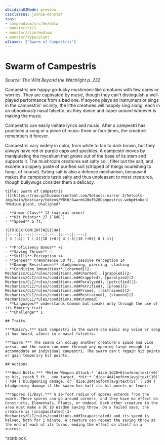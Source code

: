```yaml
---
obsidianUIMode: preview
cssclasses: json5e-monster
tags:
- compendium/src/5e/wbtw
- monster/cr/1
- monster/size/medium
- monster/type/plant
aliases: ["Swarm of Campestris"]
---
```

# Swarm of Campestris
*Source: The Wild Beyond the Witchlight p. 232*  

Campestris are happy-go-lucky mushroom-like creatures with few cares or worries. They are captivated by music, though they can't distinguish a well-played performance from a bad one. If anyone plays an instrument or sings in the campestris' vicinity, the little creatures will happily sing along, each in an obnoxiously nasal falsetto, as they dance and caper around whoever is making the music.

Campestris can easily imitate lyrics and music. After a campestri has practiced a song or a piece of music three or four times, the creature remembers it forever.

Campestris vary widely in color, from white to tan to dark brown, but they always have red or purple caps and speckles. A campestri moves by manipulating the mycelium that grows out of the base of its stem and supports it. The mushroom creatures eat salty soil, filter out the salt, and excrete a slippery paste of purified soil (stripped of things nourishing to fungi, of course). Eating salt is also a defense mechanism, because it makes the campestris taste salty and thus unpleasant to most creatures, though bullywugs consider them a delicacy.

```ad-statblock
title: Swarm of Campestris
![](https://raw.githubusercontent.com/5etools-mirror-3/5etools-img/main/bestiary/tokens/WBtW/Swarm%20of%20Campestris.webp#token)
*Medium plant, Unaligned*

- **Armor Class** 12 (natural armor)
- **Hit Points** 27 (`6d8`)
- **Speed** 5 ft.

|STR|DEX|CON|INT|WIS|CHA|
|:---:|:---:|:---:|:---:|:---:|:---:|
| 3 (-4)| 7 (-2)|10 (+0)| 4 (-3)|10 (+0)| 8 (-1)|

- **Proficiency Bonus** +2
- **Saving Throws** ⏤
- **Skills** Perception +4
- **Senses** tremorsense 30 ft., passive Perception 14
- **Damage Resistances** bludgeoning, piercing, slashing
- **Condition Immunities** [charmed](2-Mechanics/CLI/rules/conditions.md#Charmed), [grappled](2-Mechanics/CLI/rules/conditions.md#Grappled), [paralyzed](2-Mechanics/CLI/rules/conditions.md#Paralyzed), [petrified](2-Mechanics/CLI/rules/conditions.md#Petrified), [prone](2-Mechanics/CLI/rules/conditions.md#Prone), [restrained](2-Mechanics/CLI/rules/conditions.md#Restrained), [stunned](2-Mechanics/CLI/rules/conditions.md#Stunned)
- **Languages** understands Common but speaks only through the use of its Mimicry trait
- **Challenge** 1

## Traits

***Mimicry.*** Each campestri in the swarm can mimic any voice or song it has heard, albeit in a nasal falsetto.

***Swarm.*** The swarm can occupy another creature's space and vice versa, and the swarm can move through any opening large enough to accommodate an individual campestri. The swarm can't regain hit points or gain temporary hit points.

## Actions

***Head Butts.*** *Melee Weapon Attack:* `dice:1d20+0|noform|text(+0)` to hit, reach 5 ft., one target. *Hit:* `dice:4d4|noform|avg|text(10)` (`4d4`) bludgeoning damage, or `dice:2d4|noform|avg|text(5)` (`2d4`) bludgeoning damage if the swarm has half its hit points or fewer.

***Spores (1/Day).*** A 20-foot radius of spores extends from the swarm. These spores can go around corners, and they have no effect on Constructs, Elementals, Plants, or Undead. Each other creature in the area must make a DC 10 Wisdom saving throw. On a failed save, the creature is [incapacitated](2-Mechanics/CLI/rules/conditions.md#Incapacitated) and its speed is halved, both for 1 minute. A creature can repeat the saving throw at the end of each of its turns, ending the effect on itself on a success.
```
^statblock